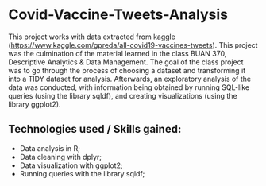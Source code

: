 # Covid-Vaccine-Tweets-Analysis

This project works with data extracted from kaggle (https://www.kaggle.com/gpreda/all-covid19-vaccines-tweets). This project was the culmination of the material learned in the class BUAN 370, Descriptive Analytics & Data Management. The goal of the class project was to go through the process of choosing a dataset and transforming it into a TIDY dataset for analysis. Afterwards, an exploratory analysis of the data was conducted, with information being obtained by running SQL-like queries (using the library sqldf), and creating visualizations (using the library ggplot2).

## Technologies used / Skills gained:
- Data analysis in R;
- Data cleaning with dplyr;
- Data visualization with ggplot2;
- Running queries with the library sqldf;
